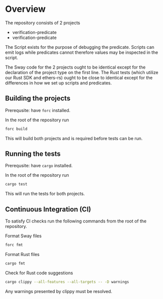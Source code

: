 # Overview

The repository consists of 2 projects

- verification-predicate
- verification-predicate

The Script exists for the purpose of debugging the predicate.
Scripts can emit logs while predicates cannot therefore values may be inspected in the script.

The Sway code for the 2 projects ought to be identical except for the declaration of the project type on the first line.
The Rust tests (which utilize our Rust SDK and ethers-rs) ought to be close to identical except for the differences in how we set up scripts and predicates.

## Building the projects

Prerequsite: have `forc` installed.

In the root of the repository run

```bash
forc build
```

This will build both projects and is required before tests can be run.

## Running the tests

Prerequsite: have `cargo` installed.

In the root of the repository run

```bash
cargo test
```

This will run the tests for both projects.

## Continuous Integration (CI)

To satisfy CI checks run the following commands from the root of the repository.

Format Sway files

```bash
forc fmt
```

Format Rust files

```bash
cargo fmt
```

Check for Rust code suggestions

```bash
cargo clippy --all-features --all-targets -- -D warnings
```

Any warnings presented by clippy must be resolved.
